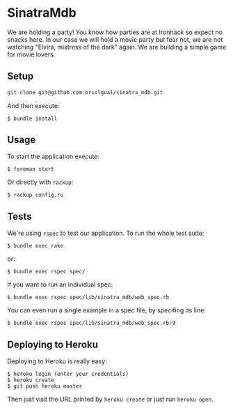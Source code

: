 # SinatraMdb

We are holding a party! You know how parties are at Ironhack so expect no snacks here. In our case we will hold a movie party but fear not, we are not watching "Elvira, mistress of the dark" again. We are building a simple game for movie lovers.

## Setup

```bash
git clone git@github.com:oriolgual/sinatra_mdb.git
```

And then execute:

    $ bundle install

## Usage

To start the application execute:

    $ foreman start
    
Or directly with `rackup`:

    $ rackup config.ru
    
## Tests

We're using `rspec` to test our application. To run the whole test suite:

    $ bundle exec rake

or:

    $ bundle exec rspec spec/
    
If you want to run an individual spec:

    $ bundle exec rspec spec/lib/sinatra_mdb/web_spec.rb
    
You can even run a single example in a spec file, by specifing its line:

    $ bundle exec rspec spec/lib/sinatra_mdb/web_spec.rb:9

## Deploying to Heroku

Deploying to Heroku is really easy:

    $ heroku login (enter your credentials)
    $ heroku create
    $ git push heroku master
    
Then just visit the URL printed by `heroku create` or just run `heroku open`.
